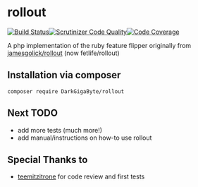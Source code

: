 rollout
=======
[![Build Status](https://travis-ci.org/DarkGigaByte/rollout.svg?branch=master)](https://travis-ci.org/DarkGigaByte/rollout)[![Scrutinizer Code Quality](https://scrutinizer-ci.com/g/DarkGigaByte/rollout/badges/quality-score.png?s=ce8d8e1b14c56b2a4c6604185ea0940b7bc29410)](https://scrutinizer-ci.com/g/DarkGigaByte/rollout/)[![Code Coverage](https://scrutinizer-ci.com/g/DarkGigaByte/rollout/badges/coverage.png?s=11039a425dfceb6b3676125a39ec2bbfba8fd8e2)](https://scrutinizer-ci.com/g/DarkGigaByte/rollout/)

A php implementation of the ruby feature flipper originally from [jamesgolick/rollout](https://github.com/jamesgolick/rollout) (now fetlife/rollout)

Installation via composer
-------------------------

    composer require DarkGigaByte/rollout


Next TODO
---------
- add more tests (much more!)
- add manual/instructions on how-to use rollout

Special Thanks to
--------------
- [teemitzitrone](https://github.com/teemitzitrone) for code review and first tests